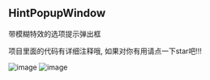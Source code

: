 ## HintPopupWindow
带模糊特效的选项提示弹出框

项目里面的代码有详细注释哦, 如果对你有用请点一下star吧!!!

![image](https://github.com/Zhaoss/WeiXinCamera/blob/master/image/1.jpg?raw=true)
![image](https://github.com/Zhaoss/WeiXinCamera/blob/master/image/2.jpg?raw=true)
